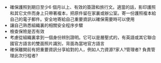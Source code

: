 [Title]: # (重要文件)
[Difficulty]: # (初學者)
[Order]: # (2)

* 確保護照到期日至少6 個月以上、有效的簽證和旅行文。適當的話，影印護照和其它文件而身上只帶著複本，把原件留在家裏或辦公室。寄一份護照複本給自己的電子郵件。安全地寄給自己重要資訊以確保需要時可以使用
* 讓自己熟悉組織裏的相關安全程序步驟
* 檢查保險是否有效
* 考慮從組織裏拿到一個身份辨別證明。它可以是層壓式的，有英語或其它聯合國官方語言的雙面照片識別，背面為當地官方語言
* 確保離開前有把重要資訊分享給對的人，例如人力資源?家人?管理者? 負責管理此次行程者?
